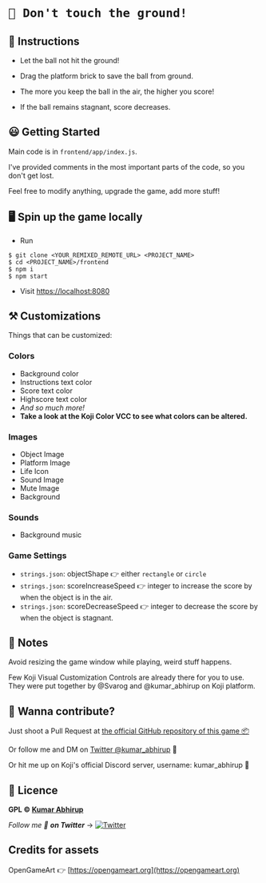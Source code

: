 # `🍏 Don't touch the ground!`

## 🤠 Instructions

- Let the ball not hit the ground!
- Drag the platform brick to save the ball from ground.
- The more you keep the ball in the air, the higher you score!

- If the ball remains stagnant, score decreases.

## 😃 Getting Started

Main code is in `frontend/app/index.js`.

I've provided comments in the most important parts of the code, so you don't get lost. 

Feel free to modify anything, upgrade the game, add more stuff!

## 🖥️ Spin up the game locally

- Run 
```
$ git clone <YOUR_REMIXED_REMOTE_URL> <PROJECT_NAME>
$ cd <PROJECT_NAME>/frontend
$ npm i
$ npm start
```

- Visit [https://localhost:8080](https://localhost:8080)

## ⚒️ Customizations

Things that can be customized:

### Colors

- Background color
- Instructions text color
- Score text color
- Highscore text color
- *And so much more!*
- **Take a look at the Koji Color VCC to see what colors can be altered.**


### Images

- Object Image
- Platform Image
- Life Icon
- Sound Image
- Mute Image
- Background


### Sounds

- Background music

### Game Settings

- `strings.json`: objectShape 👉 either `rectangle` or `circle`
- `strings.json`: scoreIncreaseSpeed 👉 integer to increase the score by when the object is in the air.
- `strings.json`: scoreDecreaseSpeed 👉 integer to decrease the score by when the object is stagnant.

## 📖 Notes

Avoid resizing the game window while playing, weird stuff happens.

Few Koji Visual Customization Controls are already there for you to use. They were put together by @Svarog and @kumar_abhirup on Koji platform.

## 🤙 Wanna contribute?

Just shoot a Pull Request at [the official GitHub repository of this game 📦](https://github.com/KumarAbhirup/dont_touch_the_ground)

Or follow me and DM on [Twitter @kumar_abhirup](https://twitter.com/kumar_abhirup) 🙌

Or hit me up on Koji's official Discord server, username: kumar_abhirup 🌱

## 📝 Licence

**GPL © [Kumar Abhirup](https://kumar.now.sh)**

_Follow me 👋 **on Twitter**_ →   [![Twitter](https://img.shields.io/twitter/follow/kumar_abhirup.svg?style=social&label=@kumar_abhirup)](https://twitter.com/kumar_abhirup/)

## Credits for assets

OpenGameArt 👉 [https://opengameart.org](https://opengameart.org)
